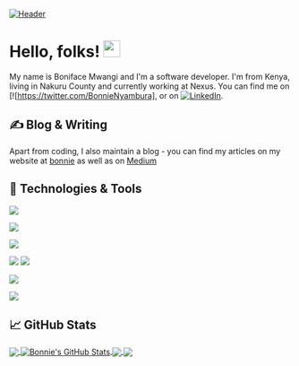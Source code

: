 [![Header](https://raw.githubusercontent.com/MartinHeinz/MartinHeinz/master/readme_header.png "Header")](https://martinheinz.dev/)

# Hello, folks! <img src="https://raw.githubusercontent.com/Nyambura254/Nyambura254/master/wave.gif" width="30px">

My name is Boniface Mwangi and I'm a software developer. I'm from Kenya, living in Nakuru County and currently working at Nexus. You can find me on [![https://twitter.com/BonnieNyambura],  or on [![LinkedIn][3.2]][3].

## &#x270d; Blog & Writing

Apart from coding, I also maintain a blog - you can find my articles on my website at [bonnie](http://bonnie-mwangi.netlify.app/) as well as on [Medium](https://medium.com/@nyamburabonnie) 

## 🔧 Technologies & Tools
![](https://img.shields.io/badge/OS-Linux-informational?style=flat&logo=linux&logoColor=white&color=2bbc8a)


![](https://img.shields.io/badge/Code-JavaScript-informational?style=flat&logo=javascript&logoColor=white&color=2bbc8a)

![](https://img.shields.io/badge/Code-Make-informational?style=flat&logo=cmake&logoColor=white&color=2bbc8a)

![](https://img.shields.io/badge/Shell-Bash-informational?style=flat&logo=gnu-bash&logoColor=white&color=2bbc8a)
![](https://img.shields.io/badge/Tools-PostgreSQL-informational?style=flat&logo=postgresql&logoColor=white&color=2bbc8a)

![](https://img.shields.io/badge/Tools-Kubernetes-informational?style=flat&logo=kubernetes&logoColor=white&color=2bbc8a)

![](https://img.shields.io/badge/Cloud-Digital_Ocean-informational?style=flat&logo=digitalocean&logoColor=white&color=2bbc8a)

## &#x1f4c8; GitHub Stats

<a href="https://github.com/Nyambura254/Nyambura254">
  <img align="center" src="https://github-readme-stats.vercel.app/api/top-langs/?username=Nyambura254&hide=javascript,html&title_color=ffffff&text_color=c9cacc&icon_color=2bbc8a&bg_color=1d1f21" />
</a>
<a href="https://github.com/Nyambura254/Nyambura254">
  <img align="center" src="https://github-readme-stats.vercel.app/api?username=Nyambura254&show_icons=true&line_height=27&count_private=true&title_color=ffffff&text_color=c9cacc&icon_color=2bbc8a&bg_color=1d1f21" alt="Bonnie's GitHub Stats" />
</a>

<a href="https://github.com/Nyambura254/MERN-project-blueprint">
  <img align="center" src="https://github-readme-stats.vercel.app/api/pin/?username=Nyambura254&repo=Todo-App-react-blueprint&title_color=ffffff&text_color=c9cacc&icon_color=2bbc8a&bg_color=1d1f21" />
</a>


<a href="https://github.com/Nyambura254/javascript-project-blueprint">
  <img align="center" src="https://github-readme-stats.vercel.app/api/pin/?username=Nyambura254&repo= Javascript-calc-blueprint&title_color=ffffff&text_color=c9cacc&icon_color=2bbc8a&bg_color=1d1f21" />
</a>    

<!-- links to social media icons -->

<!-- icons with padding -->

[1.1]: http://i.imgur.com/tXSoThF.png (twitter icon with padding)
[2.1]: http://i.imgur.com/0o48UoR.png (github icon with padding)

<!-- icons without padding -->

[1.2]: http://i.imgur.com/wWzX9uB.png (twitter icon without padding)
[2.2]: http://i.imgur.com/9I6NRUm.png (github icon without padding)
[3.2]: https://raw.githubusercontent.com/Nyambura254/Nyambura254/master/linkedin-3-16.png (LinkedIn icon without padding)


<!-- links to your social media accounts -->

[1]: https://twitter.com/BonnieNyambura_
[2]: https://github.com/Nyambura254
[3]: https://www.linkedin.com/in/boniface-mwangi-398154188/
[4]: https://medium.com/@nyamburabonnie


<!-- Resources -->
<!-- Icons: https://simpleicons.org/ -->
<!-- GitHub Stats: https://github.com/anuraghazra/github-readme-stats -->
<!-- Emojis: https://emojipedia.org/emoji/ -->
<!-- HTML Emojis: https://www.fileformat.info/index.htm -->
<!-- Shields: https://shields.io/ -->
<!-- Awesome GitHub Profile README: https://github.com/abhisheknaiidu/awesome-github-profile-readme -->

